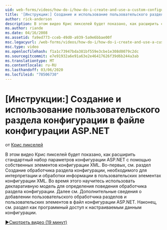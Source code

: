 ```yaml
---
uid: web-forms/videos/how-do-i/how-do-i-create-and-use-a-custom-configuration-section-in-an-aspnet-configuration-file
title: '[Инструкции:] Создание и использование пользовательского раздела конфигурации в файле конфигурации ASP.NET | Документация Майкрософт'
author: rick-anderson
description: В этом видео Крис пикселей будет показано, как расширить стандартный набор параметров конфигурации ASP.NET с помощью собственных элементов конфигурации XML. Сначала см. раздел как...
ms.author: riande
ms.date: 04/16/2008
ms.assetid: fa9ed773-cceb-49d0-a939-5a9e6bbae00f
msc.legacyurl: /web-forms/videos/how-do-i/how-do-i-create-and-use-a-custom-configuration-section-in-an-aspnet-configuration-file
msc.type: video
ms.openlocfilehash: f1a1c73947bda381bf559e3cbe1e308d0079c2dc
ms.sourcegitcommit: e7e91932a6e91a63e2e46417626f39d6b244a3ab
ms.translationtype: MT
ms.contentlocale: ru-RU
ms.lasthandoff: 03/06/2020
ms.locfileid: "78506730"
---
```

# <a name="how-do-i-create-and-use-a-custom-configuration-section-in-an-aspnet-configuration-file"></a>[Инструкции:] Создание и использование пользовательского раздела конфигурации в файле конфигурации ASP.NET

от [Крис пикселей](https://twitter.com/chrispels)

В этом видео Крис пикселей будет показано, как расширить стандартный набор параметров конфигурации ASP.NET с помощью собственных элементов конфигурации XML. Во-первых, см. раздел Создание обработчика раздела конфигурации, необходимого для интерпретации и обработки информации в пользовательских элементах конфигурации XML. Во время этого научитесь использовать декларативную модель для определения поведения обработчика раздела конфигурации. Далее см. Дополнительные сведения о добавлении пользовательского обработчика разделов и пользовательских элементов в файл конфигурации ASP.NET. Наконец, см. раздел как программный доступ к настраиваемым данным конфигурации.

[&#9654;Смотреть видео (19 минут)](https://channel9.msdn.com/Blogs/ASP-NET-Site-Videos/how-do-i-create-and-use-a-custom-configuration-section-in-an-aspnet-configuration-file)
